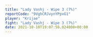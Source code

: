 ```yaml
---
title: "Lady Vashj - Wipe 3 (7%)"
reportCode: "9VghCRJvynYPpxG1"
player: "Krijae"
fight: "Lady Vashj - Wipe 3 (7%)"
date: 2021-10-10T19:07:58.024000+00:00
---
```

